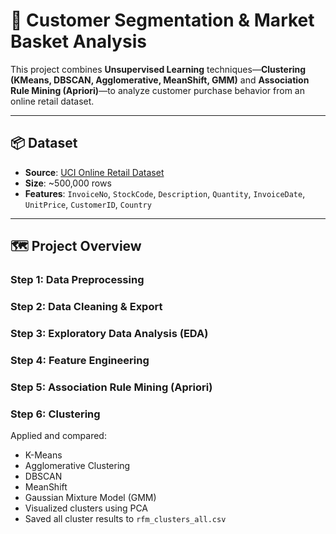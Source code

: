 # 🧠 Customer Segmentation & Market Basket Analysis

This project combines **Unsupervised Learning** techniques—**Clustering (KMeans, DBSCAN, Agglomerative, MeanShift, GMM)** and **Association Rule Mining (Apriori)**—to analyze customer purchase behavior from an online retail dataset.

---

## 📦 Dataset

- **Source**: [UCI Online Retail Dataset](https://archive.ics.uci.edu/ml/datasets/Online+Retail)
- **Size**: ~500,000 rows
- **Features**: `InvoiceNo`, `StockCode`, `Description`, `Quantity`, `InvoiceDate`, `UnitPrice`, `CustomerID`, `Country`

---

## 🗺️ Project Overview

### Step 1: Data Preprocessing

### Step 2: Data Cleaning & Export

### Step 3: Exploratory Data Analysis (EDA)

### Step 4: Feature Engineering

### Step 5: Association Rule Mining (Apriori)

### Step 6: Clustering
Applied and compared:
- K-Means
- Agglomerative Clustering
- DBSCAN
- MeanShift
- Gaussian Mixture Model (GMM)
- Visualized clusters using PCA
- Saved all cluster results to `rfm_clusters_all.csv`

